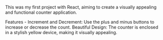 This was my first project with React, aiming to create a visually appealing and functional counter application.

Features -
Increment and Decrement: Use the plus and minus buttons to increase or decrease the count.
Beautiful Design: The counter is enclosed in a stylish yellow device, making it visually appealing.
